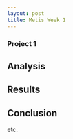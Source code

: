 ```yaml
---
layout: post
title: Metis Week 1
---
```


### Project 1

## Analysis

## Results

## Conclusion
etc.


